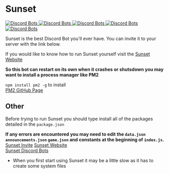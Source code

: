 # Sunset

<a href="https://discordbots.org/bot/371097223942897665">
  <img src="https://discordbots.org/api/widget/status/371097223942897665.svg" alt="Discord Bots" />
</a>  

<a href="https://discordbots.org/bot/371097223942897665">
  <img src="https://discordbots.org/api/widget/servers/371097223942897665.png?noavatar=true" alt="Discord Bots" />
</a>
<a href="https://discordbots.org/bot/371097223942897665">
  <img src="https://discordbots.org/api/widget/upvotes/371097223942897665.png?noavatar=true" alt="Discord Bots" />
</a>
<a href="https://discordbots.org/bot/371097223942897665">
  <img src="https://discordbots.org/api/widget/lib/371097223942897665.png?noavatar=true" alt="Discord Bots" />
</a>
<a href="https://discordbots.org/bot/371097223942897665">
  <img src="https://discordbots.org/api/widget/owner/371097223942897665.png" alt="Discord Bots" />
</a>
  
Sunset is the best Discord Bot you'll ever have. You can invite it to your server with the link below.  
  
If you would like to know how to run Sunset yourself visit the [Sunset Website](https://hackerhubsite.weebly.com/sunset.html)  
  
**So this bot can restart on its own when it crashes or shutsdown you may want to install a process manager like PM2**  
  
`npm install pm2 -g` to install  
[PM2 GitHub Page](https://github.com/Unitech/pm2)  

## Other
  
Before trying to run Sunset you should type install all of the packages detailed in the `package.json`
  
**If any errors are encountered you may need to edit the `data.json` `announcements.json` `game.json` and constants at the beginning of `index.js`.**
[Sunset Invite](https://discordapp.com/oauth2/authorize?client_id=371097223942897665&scope=bot&permissions=2146958591)
[Sunset Website](https://hackerhubsite.weebly.com/sunset.html)  
[Sunset Discord Bots](https://discordbots.org/bot/371097223942897665)  

- When you first start using Sunset it may be a little slow as it has to create some system files

  
